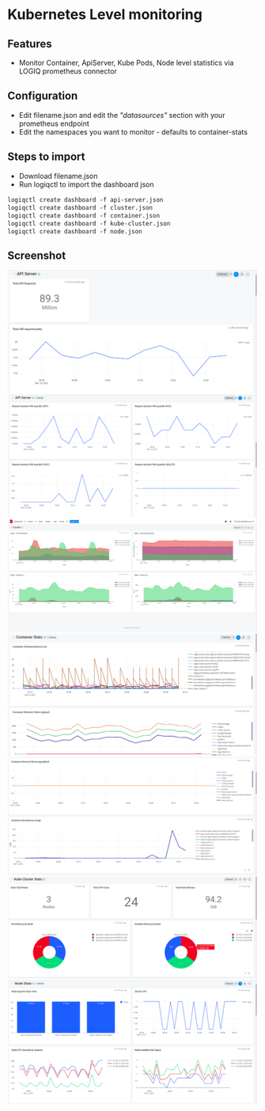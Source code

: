 # Kubernetes Level monitoring

## Features
* Monitor Container, ApiServer, Kube Pods, Node level statistics via LOGIQ prometheus connector

## Configuration

* Edit filename.json and edit the *"datasources"* section with your prometheus endpoint
* Edit the namespaces you want to monitor - defaults to container-stats

## Steps to import

* Download filename.json
* Run logiqctl to import the dashboard json

```
logiqctl create dashboard -f api-server.json
logiqctl create dashboard -f cluster.json
logiqctl create dashboard -f container.json
logiqctl create dashboard -f kube-cluster.json
logiqctl create dashboard -f node.json
```


## Screenshot

![image info](./apiserver-0.png)
![image info](./apiserver-1.png)
![image info](./cluster.png)
![image info](./container-0.png)
![image info](./container-1.png)
![image info](./kube-cluster.png)
![image info](./node.png)


